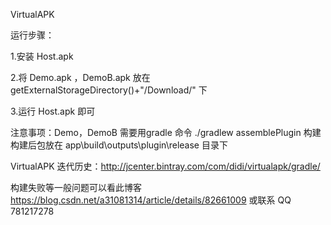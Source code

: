 VirtualAPK

运行步骤：

1.安装 Host.apk

2.将 Demo.apk ，DemoB.apk 放在 getExternalStorageDirectory()+"/Download/" 下

3.运行 Host.apk 即可

注意事项：Demo，DemoB 需要用gradle 命令   ./gradlew assemblePlugin 构建
构建后包放在 app\build\outputs\plugin\release 目录下

VirtualAPK 迭代历史：http://jcenter.bintray.com/com/didi/virtualapk/gradle/

构建失败等一般问题可以看此博客 https://blog.csdn.net/a31081314/article/details/82661009
或联系 QQ 781217278

